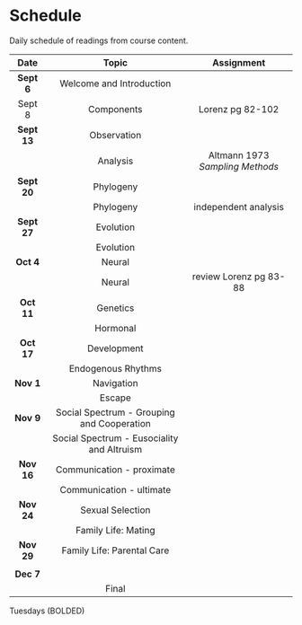 # Schedule

Daily schedule of readings from course content.

|     Date    |                    Topic                   | Assignment |
| :---------: | :----------------------------------------: | :--------: |
|  **Sept 6** |          Welcome and Introduction          |            |
|    Sept 8   |                  Components     			|      Lorenz pg 82-102      |
| **Sept 13** |                 Observation                |            |
|             |                  Analysis                  |       Altmann 1973 *Sampling Methods*     |
| **Sept 20** |                  Phylogeny                 |            |
|             |                 Phylogeny                 	|     independent analysis       |
| **Sept 27** |        Evolution     						 |            |
| 			  |        Evolution    					  	|            |
|   **Oct 4** |        Neural   						   |            |
|             |                Neural               		|      review Lorenz pg 83-88      |
|  **Oct 11** |      Genetics   							|            |
|             |   Hormonal  								|            |
|  **Oct 17** |       Development      						|            |
|             | Endogenous Rhythms 							|            |
|  **Nov 1**  |      Navigation      						|            |
|             |      Escape      							|            |
|  **Nov 9**  |Social Spectrum - Grouping and Cooperation   |            |
|             |Social Spectrum - Eusociality and Altruism  |            |
|  **Nov 16** |   Communication - proximate            		|			|
|             |          Communication - ultimate       	|            |
|  **Nov 24** |        Sexual Selection       				|            |
|             |        Family Life: Mating          		|            |
|  **Nov 29** |  Family Life: Parental Care  				|            |
|  			  |  	 				   						|            |
|  **Dec 7**  |            									|            |
|             |                    Final                   |            |

Tuesdays (BOLDED)

